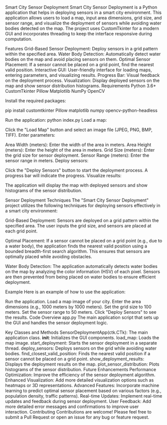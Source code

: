 Smart City Sensor Deployment
Smart City Sensor Deployment is a Python application that helps in deploying sensors in a smart city environment. This application allows users to load a map, input area dimensions, grid size, and sensor range, and visualize the deployment of sensors while avoiding water bodies detected on the map. The project uses CustomTkinter for a modern GUI and incorporates threading to keep the interface responsive during computation.

Features
Grid-Based Sensor Deployment: Deploy sensors in a grid pattern within the specified area.
Water Body Detection: Automatically detect water bodies on the map and avoid placing sensors on them.
Optimal Sensor Placement: If a sensor cannot be placed on a grid point, find the nearest valid position.
Interactive GUI: User-friendly interface for loading maps, entering parameters, and visualizing results.
Progress Bar: Visual feedback on the deployment process.
Visualization: Display deployed sensors on the map and show sensor distribution histograms.
Requirements
Python 3.6+
CustomTkinter
Pillow
Matplotlib
NumPy
OpenCV

Install the required packages:

pip install customtkinter Pillow matplotlib numpy opencv-python-headless

Run the application:
python index.py
Load a map:

Click the "Load Map" button and select an image file (JPEG, PNG, BMP, TIFF).
Enter parameters:

Area Width (meters): Enter the width of the area in meters.
Area Height (meters): Enter the height of the area in meters.
Grid Size (meters): Enter the grid size for sensor deployment.
Sensor Range (meters): Enter the sensor range in meters.
Deploy sensors:

Click the "Deploy Sensors" button to start the deployment process. A progress bar will indicate the progress.
Visualize results:

The application will display the map with deployed sensors and show histograms of the sensor distribution.

Sensor Deployment Techniques
The "Smart City Sensor Deployment" project utilizes the following techniques for deploying sensors effectively in a smart city environment:

Grid-Based Deployment: Sensors are deployed on a grid pattern within the specified area. The user inputs the grid size, and sensors are placed at each grid point.

Optimal Placement: If a sensor cannot be placed on a grid point (e.g., due to a water body), the application finds the nearest valid position using a bounded breadth-first search algorithm. This ensures that sensors are optimally placed while avoiding obstacles.

Water Body Detection: The application automatically detects water bodies on the map by analyzing the color information (HSV) of each pixel. Sensors are then prevented from being placed on water bodies to ensure efficient deployment.

Example
Here is an example of how to use the application:

Run the application.
Load a map image of your city.
Enter the area dimensions (e.g., 1000 meters by 1000 meters).
Set the grid size to 100 meters.
Set the sensor range to 50 meters.
Click "Deploy Sensors" to see the results.
Code Overview
app.py
The main application script that sets up the GUI and handles the sensor deployment logic.

Key Classes and Methods
SensorDeploymentApp(ctk.CTk): The main application class.
__init__: Initializes the GUI components.
load_map: Loads the map image.
start_deployment: Starts the sensor deployment in a separate thread.
deploy_sensors: Deploys sensors on the grid while avoiding water bodies.
find_closest_valid_position: Finds the nearest valid position if a sensor cannot be placed on a grid point.
show_deployment_results: Displays the deployment results on the map.
plot_sensor_distribution: Plots histograms of the sensor distribution.
Future Enhancements
Performance Optimization: Improve the efficiency of the sensor deployment algorithm.
Enhanced Visualization: Add more detailed visualization options such as heatmaps or 3D representations.
Advanced Features: Incorporate machine learning to predict optimal sensor placement based on various factors (e.g., population density, traffic patterns).
Real-time Updates: Implement real-time updates and feedback during sensor deployment.
User Feedback: Add more detailed error messages and confirmations to improve user interaction.
Contributing
Contributions are welcome! Please feel free to submit a Pull Request or open an issue for any bug or feature request.
